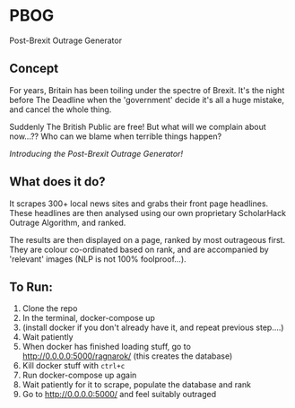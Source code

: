 # PBOG
Post-Brexit Outrage Generator

## Concept

For years, Britain has been toiling under the spectre of Brexit.
It's the night before The Deadline when the 'government' decide it's all a huge mistake, and cancel the whole thing.

Suddenly The British Public are free!
But what will we complain about now...??
Who can we blame when terrible things happen?

*Introducing the Post-Brexit Outrage Generator!*

## What does it do?

It scrapes 300+ local news sites and grabs their front page headlines. These headlines are then analysed using our own proprietary ScholarHack Outrage Algorithm, and ranked. 


The results are then displayed on a page, ranked by most outrageous first. They are colour co-ordinated based on rank, and are accompanied by 'relevant' images (NLP is not 100% foolproof...).


## To Run:
1. Clone the repo
1. In the terminal, docker-compose up 
1. (install docker if you don't already have it, and repeat previous step....)
1. Wait patiently
1. When docker has finished loading stuff, go to http://0.0.0.0:5000/ragnarok/ (this creates the database)
1. Kill docker stuff with `ctrl+c`
1. Run docker-compose up again 
1. Wait patiently for it to scrape, populate the database and rank
1. Go to http://0.0.0.0:5000/ and feel suitably outraged
